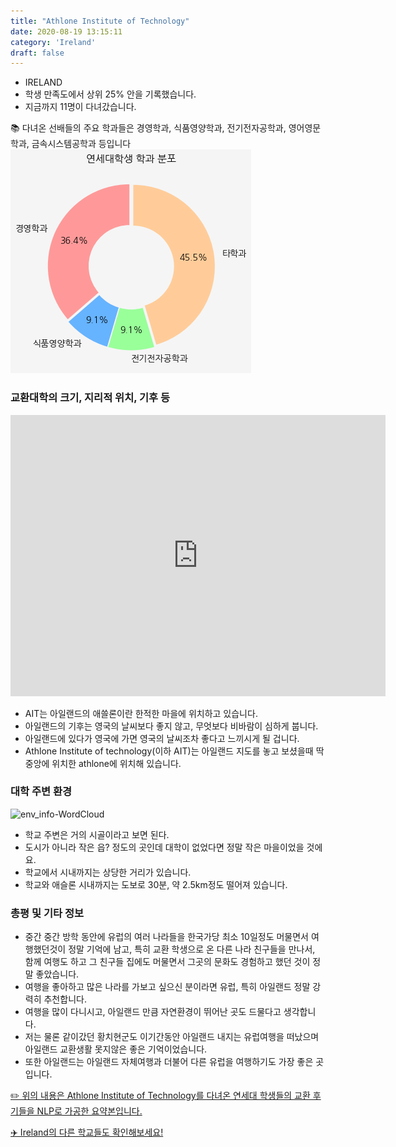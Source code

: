 ```yaml
---
title: "Athlone Institute of Technology"
date: 2020-08-19 13:15:11
category: 'Ireland'
draft: false
---
```



* IRELAND
* 학생 만족도에서 상위 25% 안을 기록했습니다.
* 지금까지 11명이 다녀갔습니다. 

📚 다녀온 선배들의 주요 학과들은 경영학과, 식품영양학과, 전기전자공학과, 영어영문학과, 금속시스템공학과 등입니다
![department-info](../plots/IE000001.png)
### 교환대학의 크기, 지리적 위치, 기후 등
<iframe
width="600"
height="450"
frameborder="0" style="border:0"
src="https://www.google.com/maps/embed/v1/place?key=AIzaSyC9e1AME-pVmWC4hBpFdu5S4dKzyepa3HQ&q=Athlone+Institute+of+Technology&center=53.41766020000001,-7.9035815&zoom=14" allowfullscreen>
</iframe>

* AIT는 아일랜드의 애쓸론이란 한적한 마을에 위치하고 있습니다.
* 아일랜드의 기후는 영국의 날씨보다 좋지 않고, 무엇보다 비바람이 심하게 붑니다.
* 아일랜드에 있다가 영국에 가면 영국의 날씨조차 좋다고 느끼시게 될 겁니다.
* Athlone Institute of technology(이하 AIT)는 아일랜드 지도를 놓고 보셨을때 딱 중앙에 위치한 athlone에 위치해 있습니다.


### 대학 주변 환경

![env_info-WordCloud](../univ_wordclouds_okt/env_info/IE000001_env_info_okt.png)

* 학교 주변은 거의 시골이라고 보면 된다.
* 도시가 아니라 작은 읍? 정도의 곳인데 대학이 없었다면 정말 작은 마을이었을 것에요.
* 학교에서 시내까지는 상당한 거리가 있습니다.
* 학교와 애슬론 시내까지는 도보로 30분, 약 2.5km정도 떨어져 있습니다.


### 총평 및 기타 정보 
* 중간 중간 방학 동안에 유럽의 여러 나라들을 한국가당 최소 10일정도 머물면서 여행했던것이 정말 기억에 남고, 특히 교환 학생으로 온 다른 나라 친구들을 만나서, 함께 여행도 하고 그 친구들 집에도 머물면서 그곳의 문화도 경험하고 했던 것이 정말 좋았습니다.
* 여행을 좋아하고 많은 나라를 가보고 싶으신 분이라면 유럽, 특히 아일랜드 정말 강력히 추천합니다.
* 여행을 많이 다니시고, 아일랜드 만큼 자연환경이 뛰어난 곳도 드물다고 생각합니다.
* 저는 물론 같이갔던 황치현군도 이기간동안 아일랜드 내지는 유럽여행을 떠났으며 아일랜드 교환생활 못지않은 좋은 기억이었습니다.
* 또한 아일랜드는 아일랜드 자체여행과 더불어 다른 유럽을 여행하기도 가장 좋은 곳입니다.


[✏️ 위의 내용은 Athlone Institute of Technology를 다녀온 연세대 학생들의 교환 후기들을 NLP로 가공한 요약본입니다.](http://oia.yonsei.ac.kr/partner/expReport.asp?ucode=IE000001&bgbn=A)

[✈️ Ireland의 다른 학교들도 확인해보세요!](https://yonsei-exchange.netlify.app/?category=Ireland)
